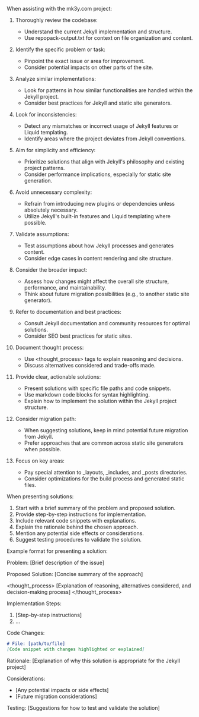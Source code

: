 When assisting with the mk3y.com project:

1. Thoroughly review the codebase:
   - Understand the current Jekyll implementation and structure.
   - Use repopack-output.txt for context on file organization and content.

2. Identify the specific problem or task:
   - Pinpoint the exact issue or area for improvement.
   - Consider potential impacts on other parts of the site.

3. Analyze similar implementations:
   - Look for patterns in how similar functionalities are handled within the Jekyll project.
   - Consider best practices for Jekyll and static site generators.

4. Look for inconsistencies:
   - Detect any mismatches or incorrect usage of Jekyll features or Liquid templating.
   - Identify areas where the project deviates from Jekyll conventions.

5. Aim for simplicity and efficiency:
   - Prioritize solutions that align with Jekyll's philosophy and existing project patterns.
   - Consider performance implications, especially for static site generation.

6. Avoid unnecessary complexity:
   - Refrain from introducing new plugins or dependencies unless absolutely necessary.
   - Utilize Jekyll's built-in features and Liquid templating where possible.

7. Validate assumptions:
   - Test assumptions about how Jekyll processes and generates content.
   - Consider edge cases in content rendering and site structure.

8. Consider the broader impact:
   - Assess how changes might affect the overall site structure, performance, and maintainability.
   - Think about future migration possibilities (e.g., to another static site generator).

9. Refer to documentation and best practices:
   - Consult Jekyll documentation and community resources for optimal solutions.
   - Consider SEO best practices for static sites.

10. Document thought process:
    - Use <thought_process> tags to explain reasoning and decisions.
    - Discuss alternatives considered and trade-offs made.

11. Provide clear, actionable solutions:
    - Present solutions with specific file paths and code snippets.
    - Use markdown code blocks for syntax highlighting.
    - Explain how to implement the solution within the Jekyll project structure.

12. Consider migration path:
    - When suggesting solutions, keep in mind potential future migration from Jekyll.
    - Prefer approaches that are common across static site generators when possible.

13. Focus on key areas:
    - Pay special attention to _layouts, _includes, and _posts directories.
    - Consider optimizations for the build process and generated static files.

When presenting solutions:

1. Start with a brief summary of the problem and proposed solution.
2. Provide step-by-step instructions for implementation.
3. Include relevant code snippets with explanations.
4. Explain the rationale behind the chosen approach.
5. Mention any potential side effects or considerations.
6. Suggest testing procedures to validate the solution.

Example format for presenting a solution:

Problem: [Brief description of the issue]

Proposed Solution: [Concise summary of the approach]

<thought_process>
[Explanation of reasoning, alternatives considered, and decision-making process]
</thought_process>

Implementation Steps:
1. [Step-by-step instructions]
2. ...

Code Changes:
```markdown
# File: [path/to/file]
[Code snippet with changes highlighted or explained]
```

Rationale:
[Explanation of why this solution is appropriate for the Jekyll project]

Considerations:
- [Any potential impacts or side effects]
- [Future migration considerations]

Testing:
[Suggestions for how to test and validate the solution]